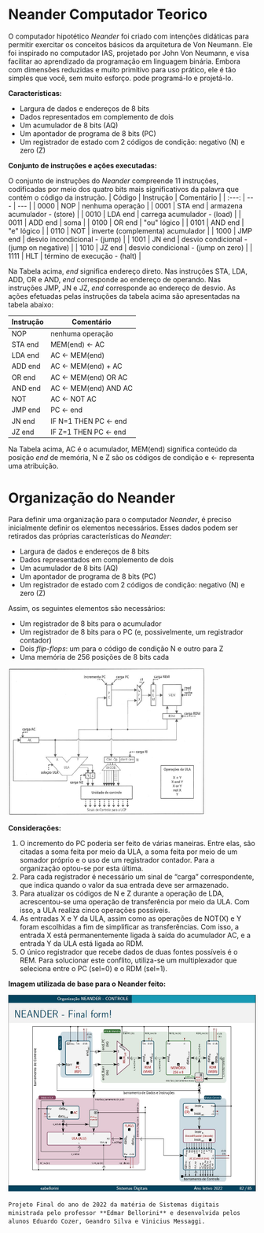 # Neander Computador Teorico
O computador hipotético *Neander* foi criado com intenções didáticas para permitir exercitar os conceitos básicos da arquitetura de Von Neumann. Ele foi inspirado no computador IAS, projetado por John Von Neumann, e visa facilitar ao aprendizado da programação em linguagem binária. Embora com dimensões reduzidas e muito primitivo para uso prático, ele é tão simples que você, sem muito esforço. pode programá-lo e projetá-lo.

**Características:**
- Largura de dados e endereços de 8 bits
- Dados representados em complemento de dois
- Um acumulador de 8 bits (AQ)
- Um apontador de programa de 8 bits (PC)
- Um registrador de estado com 2 códigos de condição: negativo (N) e zero (Z)

**Conjunto de instruções e ações executadas:**

O conjunto de instruções do *Neander* compreende 11 instruções, codificadas por meio dos quatro bits mais significativos da palavra que contém o código da instrução.
| Código  | Instrução | Comentário |
| :---: | --- | --- |
| 0000  | NOP  | nenhuma operação |
| 0001  | STA end | armazena acumulador - (store) |
| 0010  | LDA end | carrega acumulador - (load)  |
| 0011  | ADD end | soma |
| 0100  | OR end  | "ou" lógico  |
| 0101  | AND end  | "e" lógico  |
| 0110  | NOT  | inverte (complementa) acumulador  |
| 1000  | JMP end | desvio incondicional - (jump)  |
| 1001  | JN end  | desvio condicional - (jump on negative) |
| 1010  | JZ end  | desvio condicional - (jump on zero)  |
| 1111  | HLT  | término de execução - (halt) |

Na Tabela acima, *end* significa endereço direto. Nas instruções STA, LDA, ADD, OR e AND, *end* corresponde ao endereço de operando. Nas instruções JMP, JN e JZ, *end* corresponde ao endereço de desvio. As ações efetuadas pelas instruções da tabela acima são apresentadas na tabela abaixo:

| Instrução | Comentário |
| --- | --- |
| NOP     | nenhuma operação |
| STA end | MEM(end) ← AC |
| LDA end | AC ← MEM(end)  |
| ADD end | AC ← MEM(end) + AC |
| OR end  | AC ← MEM(end) OR AC |
| AND end | AC ← MEM(end) AND AC |
| NOT     | AC ← NOT AC |
| JMP end | PC ← end |
| JN end  | IF N=1 THEN PC ← end |
| JZ end  | IF Z=1 THEN PC ← end |

Na Tabela acima, AC é o acumulador, MEM(end) significa conteúdo da posição *end* de memória, N e Z são os códigos de condição e ← representa uma atribuição.
# Organização do Neander
Para definir uma organização para o computador *Neander*, é preciso inicialmente definir os elementos necessários. Esses dados podem ser retirados das próprias características do *Neander*:
- Largura de dados e endereços de 8 bits
- Dados representados em complemento de dois
- Um acumulador de 8 bits (AQ)
- Um apontador de programa de 8 bits (PC)
- Um registrador de estado com 2 códigos de condição: negativo (N) e zero (Z)

Assim, os seguintes elementos são necessários:
- Um registrador de 8 bits para o acumulador
- Um registrador de 8 bits para o PC (e, possivelmente, um registrador contador)
- Dois *flip-flops*: um para o código de condição N e outro para Z
- Uma memória de 256 posições de 8 bits cada

<img width="400" height="300" src="Imagens/Neander.JPG">

**Considerações:**
1. O incremento do PC poderia ser feito de várias maneiras. Entre elas, são citadas a soma feita por meio da ULA, a soma feita por meio de um somador próprio e o uso de um registrador contador. Para a organização optou-se por esta última.
2. Para cada registrador é necessário um sinal de “carga” correspondente, que indica quando o valor da sua entrada deve ser armazenado.
3. Para atualizar os códigos de N e Z durante a operação de LDA, acrescentou-se uma operação de transferência por meio da ULA. Com isso, a ULA realiza cinco operações possíveis.
4. As entradas X e Y da ULA, assim como as operações de NOT(X) e Y foram escolhidas a fim de simplificar as transferências. Com isso, a entrada X está permanentemente ligada à saída do acumulador AC, e a entrada Y da ULA está ligada ao RDM.
5. O único registrador que recebe dados de duas fontes possíveis é o REM. Para solucionar este conflito, utiliza-se um multiplexador que seleciona entre o PC (sel=0) e o RDM (sel=1).

**Imagem utilizada de base para o Neander feito:**

<img width="600" height="400" src="Imagens/Neanderutilizado.JPG">

`Projeto Final do ano de 2022 da matéria de Sistemas digitais ministrada pelo professor **Edmar Bellorini** e desenvolvida pelos alunos Eduardo Cozer, Geandro Silva e Vinicius Messaggi.`
